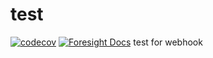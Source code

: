 # test
[![codecov](https://codecov.io/gh/burakkantarci/burak-pipeline/branch/main/graph/badge.svg?token=H629ORO30K)](https://codecov.io/gh/burakkantarci/burak-pipeline)
[![Foresight Docs](https://foresight.service.thundra.io/public/api/v1/badge/test?repoId=a77a4309-018f-4e1f-b55e-0218e49a1c94)](https://foresight.docs.thundra.io/)
test for webhook

